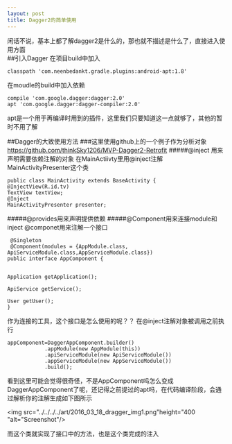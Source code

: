 ```yaml
---
layout: post
title: Dagger2的简单使用
---
```


闲话不说，基本上都了解dagger2是什么的，那也就不描述是什么了，直接进入使用方面  
##引入Dagger
在项目build中加入

	classpath 'com.neenbedankt.gradle.plugins:android-apt:1.8'


在moudle的build中加入依赖

	compile 'com.google.dagger:dagger:2.0'
	apt 'com.google.dagger:dagger-compiler:2.0'

apt是一个用于再编译时用到的插件，这里我们只要知道这一点就够了，其他的暂时不用了解

##Dagger的大致使用方法
###这里使用github上的一个例子作为分析对象
https://github.com/thinkSky1206/MVP-Dagger2-Retrofit
#####@inject 用来声明需要依赖注解的对象
在MainActiivty里用@inject注解MainActivityPresenter这个类


    public class MainActivity extends BaseActivity {
    @InjectView(R.id.tv)
    TextView textView;
    @Inject
    MainActivityPresenter presenter;

#####@provides用来声明提供依赖
#####@Component用来连接module和inject
@componet用来注解一个接口

     @Singleton
     @Component(modules = {AppModule.class, ApiServiceModule.class,AppServiceModule.class})
    public interface AppComponent {


    Application getApplication();

    ApiService getService();

    User getUser();
    }

作为连接的工具，这个接口是怎么使用的呢？？
在@inject注解对象被调用之前执行

    appComponent=DaggerAppComponent.builder()
                .appModule(new AppModule(this))
                .apiServiceModule(new ApiServiceModule())
                .appServiceModule(new AppServiceModule())
                .build();


看到这里可能会觉得很奇怪，不是AppComponent吗怎么变成DaggerAppComponent了呢，还记得之前提过的apt吗，在代码编译阶段，会通过解析你的注解生成如下图所示

<img src="../../../../art/2016_03_18_dragger_img1.png"height="400 "alt="Screenshot"/>

而这个类就实现了接口中的方法，也是这个类完成的注入




